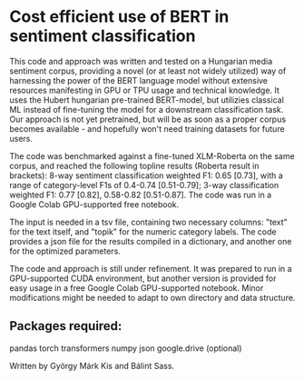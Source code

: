 # Cost efficient use of BERT in sentiment classification

This code and approach was written and tested on a Hungarian media sentiment corpus, providing a novel (or at least not widely utilized) way of harnessing the power of the BERT language model without extensive resources manifesting in GPU or TPU usage and technical knowledge. It uses the Hubert hungarian pre-trained BERT-model, but utilizies classical ML instead of fine-tuning the model for a downstream classification task. Our approach is not yet pretrained, but will be as soon as a proper corpus becomes available - and hopefully won't need training datasets for future users.

The code was benchmarked against a fine-tuned XLM-Roberta on the same corpus, and reached the following topline results (Roberta result in brackets): 8-way sentiment classification weighted F1: 0.65 [0.73], with a range of category-level F1s of 0.4-0.74 [0.51-0.79]; 3-way classification weighted F1: 0.77 [0.82], 0.58-0.82 [0.51-0.87]. The code was run in a Google Colab GPU-supported free notebook.

The input is needed in a tsv file, containing two necessary columns: "text" for the text itself, and "topik" for the numeric category labels. The code provides a json file for the results compiled in a dictionary, and another one for the optimized parameters.

The code and approach is still under refinement. It was prepared to run in a GPU-supported CUDA environment, but another version is provided for easy usage in a free Google Colab GPU-supported notebook. Minor modifications might be needed to adapt to own directory and data structure.

## Packages required:
pandas
torch
transformers
numpy
json
google.drive (optional)

Written by György Márk Kis and Bálint Sass.
